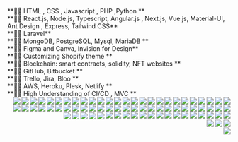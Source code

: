 <div>**🐱‍🏍 HTML , CSS , Javascript , PHP ,Python **</div>
<div>**🐱‍🏍 React.js, Node.js, Typescript, Angular.js , Next.js, Vue.js, Material-UI, Ant Design , Express, Tailwind CSS**</div>
<div>**🐱‍🏍 Laravel**</div>
<div>**🐱‍🏍 MongoDB, PostgreSQL, Mysql, MariaDB **</div>
<div>**🐱‍🏍 Figma and Canva, Invision for Design**</div>
<div>**🐱‍🏍 Customizing Shopify theme **</div>
<div>**🐱‍🏍 Blockchain: smart contracts, solidity, NFT websites **</div>
<div>**🐱‍🏍 GitHub, Bitbucket **</div>
<div>**🐱‍🏍 Trello, Jira, Bloo **</div>
<div>**🐱‍🏍 AWS, Heroku, Plesk, Netlify **</div>
<div>**🐱‍🏍 High Understanding of CI/CD , MVC **</div>
<img align="right" src="https://img.shields.io/badge/Heroku-430098?style=for-the-badge&logo=heroku&logoColor=white" />
<img align="right" src="https://img.shields.io/badge/Netlify-00C7B7?style=for-the-badge&logo=netlify&logoColor=white" />
<img align="right" src="https://img.shields.io/badge/Binance-FCD535?style=for-the-badge&logo=binance&logoColor=white" />
<img align="right" src="https://img.shields.io/badge/Ethereum-3C3C3D?style=for-the-badge&logo=Ethereum&logoColor=white" />
<img align="right" src="https://img.shields.io/badge/MongoDB-white?style=for-the-badge&logo=mongodb&logoColor=4EA94B"/>
<img align="right" src="https://img.shields.io/badge/MySQL-005C84?style=for-the-badge&logo=mysql&logoColor=white"/>
<img align="right" src="https://img.shields.io/badge/PostgreSQL-316192?style=for-the-badge&logo=postgresql&logoColor=white"/>
<img align="right" src="https://img.shields.io/badge/SQLite-07405E?style=for-the-badge&logo=sqlite&logoColor=white"/>
<img align="right" src="https://img.shields.io/badge/Canva-%2300C4CC.svg?&style=for-the-badge&logo=Canva&logoColor=white"/>
<img align="right" src="https://img.shields.io/badge/Figma-F24E1E?style=for-the-badge&logo=figma&logoColor=white"/>
<img align="right" src="https://img.shields.io/badge/InVision-FF3366?style=for-the-badge&logo=InVision&logoColor=white"/>
<img align="right" src="https://img.shields.io/badge/Udemy-EC5252?style=for-the-badge&logo=Udemy&logoColor=white"/>
<img align="right" src="https://img.shields.io/badge/.NET-512BD4?style=for-the-badge&logo=dotnet&logoColor=white"/>
<img align="right" src="https://img.shields.io/badge/Angular-DD0031?style=for-the-badge&logo=angular&logoColor=white"/>
<img align="right" src="https://img.shields.io/badge/AngularJS-E23237?style=for-the-badge&logo=angularjs&logoColor=white"/>
<img align="right" src="https://img.shields.io/badge/Apache-D22128?style=for-the-badge&logo=Apache&logoColor=white"/>
<img align="right" src="https://img.shields.io/badge/Babel-F9DC3E?style=for-the-badge&logo=babel&logoColor=white"/>
<img align="right" src="https://img.shields.io/badge/Bootstrap-563D7C?style=for-the-badge&logo=bootstrap&logoColor=white"/>
<img align="right" src="https://img.shields.io/badge/Chart.js-FF6384?style=for-the-badge&logo=chartdotjs&logoColor=white"/>
<img align="right" src="https://img.shields.io/badge/Docker-2CA5E0?style=for-the-badge&logo=docker&logoColor=white"/>
<img align="right" src="https://img.shields.io/badge/Django-092E20?style=for-the-badge&logo=django&logoColor=green"/>
<img align="right" src="https://img.shields.io/badge/Expo-1B1F23?style=for-the-badge&logo=expo&logoColor=white"/>
<img align="right" src="https://img.shields.io/badge/firebase-ffca28?style=for-the-badge&logo=firebase&logoColor=black"/>
<img align="right" src="https://img.shields.io/badge/Gatsby-663399?style=for-the-badge&logo=gatsby&logoColor=white"/>
<img align="right" src="https://img.shields.io/badge/GraphQl-E10098?style=for-the-badge&logo=graphql&logoColor=white"/>
<img align="right" src="https://img.shields.io/badge/Jest-C21325?style=for-the-badge&logo=jest&logoColor=white"/>
<img align="right" src="https://img.shields.io/badge/Laravel-FF2D20?style=for-the-badge&logo=laravel&logoColor=white"/>
<img align="right" src="https://img.shields.io/badge/Material--UI-0081CB?style=for-the-badge&logo=material-ui&logoColor=white"/>
<img align="right" src="https://img.shields.io/badge/nestjs-E0234E?style=for-the-badge&logo=nestjs&logoColor=white"/>
<img align="right" src="https://img.shields.io/badge/next.js-000000?style=for-the-badge&logo=nextdotjs&logoColor=white"/>
<img align="right" src="https://img.shields.io/badge/Nginx-009639?style=for-the-badge&logo=nginx&logoColor=white"/>
<img align="right" src="https://img.shields.io/badge/Node.js-339933?style=for-the-badge&logo=nodedotjs&logoColor=white"/>
<img align="right" src="https://img.shields.io/badge/npm-CB3837?style=for-the-badge&logo=npm&logoColor=white"/>
<img align="right" src="https://img.shields.io/badge/nuxt.js-00C58E?style=for-the-badge&logo=nuxtdotjs&logoColor=white"/>
<img align="right" src="https://img.shields.io/badge/Postman-FF6C37?style=for-the-badge&logo=Postman&logoColor=white"/>
<img align="right" src="https://img.shields.io/badge/React-20232A?style=for-the-badge&logo=react&logoColor=61DAFB"/>
<img align="right" src="https://img.shields.io/badge/Redux-593D88?style=for-the-badge&logo=redux&logoColor=white"/>
<img align="right" src="https://img.shields.io/badge/Sass-CC6699?style=for-the-badge&logo=sass&logoColor=white"/>
<img align="right" src="https://img.shields.io/badge/shopify-8DB543?style=for-the-badge&logo=Shopify&logoColor=white"/>
<img align="right" src="https://img.shields.io/badge/storybook-FF4785?style=for-the-badge&logo=storybook&logoColor=white"/>
<img align="right" src="https://img.shields.io/badge/Vue.js-35495E?style=for-the-badge&logo=vuedotjs&logoColor=4FC08D"/>
<img align="right" src="https://img.shields.io/badge/Webpack-8DD6F9?style=for-the-badge&logo=Webpack&logoColor=white"/>
<img align="right" src="https://img.shields.io/badge/Xampp-F37623?style=for-the-badge&logo=xampp&logoColor=white"/>
<img align="right" src="https://img.shields.io/badge/Yarn-2C8EBB?style=for-the-badge&logo=yarn&logoColor=white"/>
<img align="right" src="https://img.shields.io/badge/PayPal-00457C?style=for-the-badge&logo=paypal&logoColor=white"/>
<img align="right" src="https://img.shields.io/badge/Discord-7289DA?style=for-the-badge&logo=discord&logoColor=white"/>
<img align="right" src="https://img.shields.io/badge/Google%20Meet-32A350?style=for-the-badge&logo=google-meet&logoColor=white"/>
<img align="right" src="https://img.shields.io/badge/Microsoft_Teams-6264A7?style=for-the-badge&logo=microsoft-teams&logoColor=white"/>
<img align="right" src="https://img.shields.io/badge/Slack-4A154B?style=for-the-badge&logo=slack&logoColor=white"/>
<img align="right" src="https://img.shields.io/badge/Skype-blue?style=for-the-badge&logo=skype&logoColor=white"/>
<img align="right" src="https://img.shields.io/badge/Zoom-2D8CFF?style=for-the-badge&logo=zoom&logoColor=white"/>
<img align="right" src="https://img.shields.io/badge/Visual_Studio-5C2D91?style=for-the-badge&logo=visual%20studio&logoColor=white"/>
<img align="right" src="https://img.shields.io/badge/Visual_Studio_Code-0078D4?style=for-the-badge&logo=visual%20studio%20code&logoColor=white"/>
<img align="right" src="https://img.shields.io/badge/WebStorm-000000?style=for-the-badge&logo=WebStorm&logoColor=white"/>
<br />
<img align="right" src="https://img.shields.io/badge/Python-3776AB?style=for-the-badge&logo=python&logoColor=white"/>
<img align="right" src="https://img.shields.io/badge/HTML5-E34F26?style=for-the-badge&logo=html5&logoColor=white"/>
<img align="right" src="https://img.shields.io/badge/CSS3-1572B6?style=for-the-badge&logo=css3&logoColor=white"/>
<img align="right" src="https://img.shields.io/badge/JavaScript-323330?style=for-the-badge&logo=javascript&logoColor=F7DF1E"/>
<img align="right" src="https://img.shields.io/badge/TypeScript-007ACC?style=for-the-badge&logo=typescript&logoColor=white"/>
<img align="right" src="https://img.shields.io/badge/C%2B%2B-00599C?style=for-the-badge&logo=c%2B%2B&logoColor=white"/>
<img align="right" src="https://img.shields.io/badge/PHP-777BB4?style=for-the-badge&logo=php&logoColor=white"/>
<img align="right" src="https://img.shields.io/badge/Solidity-e6e6e6?style=for-the-badge&logo=solidity&logoColor=black"/>
<img align="right" src="https://img.shields.io/badge/json-5E5C5C?style=for-the-badge&logo=json&logoColor=white"/>
<img align="right" src="https://img.shields.io/badge/Rust-black?style=for-the-badge&logo=rust&logoColor=#E57324"/>
<img align="right" src="https://img.shields.io/badge/Flutter-02569B?style=for-the-badge&logo=flutter&logoColor=white"/>
<img align="right" src="https://img.shields.io/badge/Ionic-3880FF?style=for-the-badge&logo=ionic&logoColor=white"/>
<img align="right" src="https://img.shields.io/badge/React_Native-20232A?style=for-the-badge&logo=react&logoColor=61DAFB"/>
<br />

<img align="right" src="https://img.shields.io/badge/Windows-0078D6?style=for-the-badge&logo=windows&logoColor=white"/>
<img align="right" src="https://img.shields.io/badge/Linux-FCC624?style=for-the-badge&logo=linux&logoColor=black"/>
<img align="right" src="https://img.shields.io/badge/Ubuntu-E95420?style=for-the-badge&logo=ubuntu&logoColor=white"/>
<img align="right" src="https://img.shields.io/badge/Windows_XP-003399?style=for-the-badge&logo=windows-xp&logoColor=white"/>
<img align="right" src="https://img.shields.io/badge/mac%20os-000000?style=for-the-badge&logo=apple&logoColor=white"/>
<br />

<img align="right" src="https://img.shields.io/badge/GitHub-100000?style=for-the-badge&logo=github&logoColor=white"/>
<img align="right" src="https://img.shields.io/badge/GitLab-330F63?style=for-the-badge&logo=gitlab&logoColor=white"/>
<img align="right" src="https://img.shields.io/badge/Bitbucket-0747a6?style=for-the-badge&logo=bitbucket&logoColor=white"/>
<br />

<img align="right" src="https://img.shields.io/badge/Jira-0052CC?style=for-the-badge&logo=Jira&logoColor=white"/>

